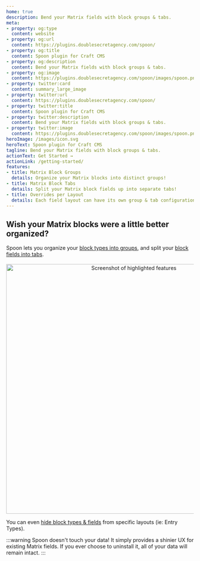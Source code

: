 ```yaml
---
home: true
description: Bend your Matrix fields with block groups & tabs.
meta:
- property: og:type
  content: website
- property: og:url
  content: https://plugins.doublesecretagency.com/spoon/
- property: og:title
  content: Spoon plugin for Craft CMS
- property: og:description
  content: Bend your Matrix fields with block groups & tabs.
- property: og:image
  content: https://plugins.doublesecretagency.com/spoon/images/spoon.png
- property: twitter:card
  content: summary_large_image
- property: twitter:url
  content: https://plugins.doublesecretagency.com/spoon/
- property: twitter:title
  content: Spoon plugin for Craft CMS
- property: twitter:description
  content: Bend your Matrix fields with block groups & tabs.
- property: twitter:image
  content: https://plugins.doublesecretagency.com/spoon/images/spoon.png
heroImage: /images/icon.svg
heroText: Spoon plugin for Craft CMS
tagline: Bend your Matrix fields with block groups & tabs.
actionText: Get Started →
actionLink: /getting-started/
features:
- title: Matrix Block Groups
  details: Organize your Matrix blocks into distinct groups!
- title: Matrix Block Tabs
  details: Split your Matrix block fields up into separate tabs!
- title: Overrides per Layout
  details: Each field layout can have its own group & tab configuration!
---
```


## Wish your Matrix blocks were a little better organized?

Spoon lets you organize your [block types into groups](/matrix-block-groups/), and split your [block fields into tabs](/matrix-block-tabs/).

<p align="center">
  <img class="dropshadow" :src="$withBase('/images/getting-started/overview.png')" alt="Screenshot of highlighted features" width="670" style="margin-top:4px">
</p>

You can even [hide block types & fields](/overrides/) from specific layouts (ie: Entry Types).

:::warning Spoon doesn't touch your data!
It simply provides a shinier UX for existing Matrix fields. If you ever choose to uninstall it, all of your data will remain intact.
:::
